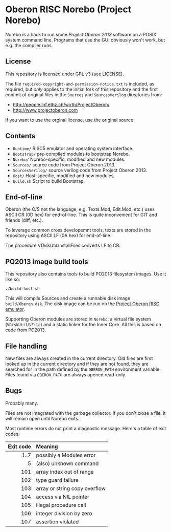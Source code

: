# Oberon RISC Norebo (Project Norebo)

Norebo is a hack to run some _Project Oberon 2013_ software on a
POSIX system command line. Programs that use the GUI obviously
won't work, but e.g. the compiler runs.

## License

This repository is licensed under GPL v3 (see LICENSE).

The file `required-copyright-and-permission-notice.txt` is included, as required,
but *only* applies to the initial fork of this repository and the first commit of
original files in the `Sources` and `SourcesVerilog` directories from:

* http://people.inf.ethz.ch/wirth/ProjectOberon/
* http://www.projectoberon.com

If you want to use the orginal license, use the original source.

## Contents

* `Runtime/` RISC5 emulator and operating system interface.
* `Bootstrap/` pre-compiled modules to bootstrap Norebo.
* `Norebo/` Norebo-specific, modified and new modules.
* `Sources/` source code from Project Oberon 2013.
* `SourcesVerilog/` source verilog code from Project Oberon 2013.
* `Host/` Host-specific, modified and new modules.
* `build.sh` Script to build Bootstrap.

## End-of-line

Oberon (the O/S not the language, e.g. Texts.Mod, Edit.Mod, etc.)
uses ASCII CR (0D hex) for end-of-line.
This is quite inconvenient for GIT and friends (diff, etc.).

To leverage common cross developemnt tools, texts are stored
in the repository using ASCII LF (0A hex) for end-of-line.

The procedure VDiskUtil.InstallFiles converts LF to CR.

## PO2013 image build tools

This repository also contains tools to build PO2013 filesystem images.
Use it like so:

    ./build-host.sh

This will compile Sources and create a runnable disk image
`build/Oberon.dsk`. The disk image can be run
on the [Project Oberon RISC emulator].

Supporting Oberon modules are stored in `Norebo`: a virtual file
system (`VDiskUtil`/`VFile`) and a static linker for the Inner Core.
All this is based on code from PO2013.

## File handling

New files are always created in the current directory. Old files are
first looked up in the current directory and if they are not found,
they are searched for in the path defined by the `OBERON_PATH`
environment variable. Files found via `OBERON_PATH` are always opened
read-only.

## Bugs

Probably many.

Files are not integrated with the garbage collector. If you don't
close a file, it will remain open until Norebo exits.

Most runtime errors do not print a diagnostic message. Here's a table
of exit codes:

 Exit code | Meaning
----------:|:------------------------------
      1..7 | possibly a Modules error
         5 | (also) unknown command
       101 | array index out of range
       102 | type guard failure
       103 | array or string copy overflow
       104 | access via NIL pointer
       105 | illegal procedure call
       106 | integer division by zero
       107 | assertion violated

[Project Oberon RISC emulator]: https://github.com/pdewacht/oberon-risc-emu
